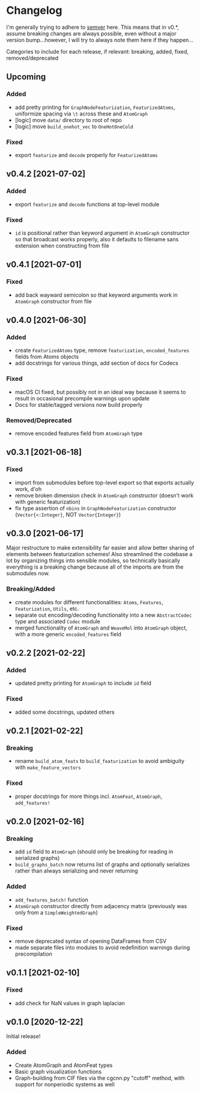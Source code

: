 # Changelog

I'm generally trying to adhere to [semver](https://semver.org) here. This means that in v0.*, assume breaking changes are always possible, even without a major version bump...however, I will try to always note them here if they happen...

Categories to include for each release, if relevant: breaking, added, fixed, removed/deprecated

## Upcoming
### Added
* add pretty printing for `GraphNodeFeaturization`, `FeaturizedAtoms`, uniformize spacing via `\t` across these and `AtomGraph`
* [logic] move `data/` directory to root of repo
* [logic] move `build_onehot_vec` to `OneHotOneCold`

### Fixed
* export `featurize` and `decode` properly for `FeaturizedAtoms`

## v0.4.2 [2021-07-02]
### Added
* export `featurize` and `decode` functions at top-level module

### Fixed
* `id` is positional rather than keyword argument in `AtomGraph` constructor so that broadcast works properly, also it defaults to filename sans extension when constructing from file

## v0.4.1 [2021-07-01]
### Fixed
* add back wayward semicolon so that keyword arguments work in `AtomGraph` constructor from file

## v0.4.0 [2021-06-30]
### Added
* create `FeaturizedAtoms` type, remove `featurization`, `encoded_features` fields from Atoms objects
* add docstrings for various things, add section of docs for Codecs

### Fixed
* macOS CI fixed, but possibly not in an ideal way because it seems to result in occasional precompile warnings upon update
* Docs for stable/tagged versions now build properly

### Removed/Deprecated
* remove encoded features field from `AtomGraph` type

## v0.3.1 [2021-06-18]
### Fixed
* import from submodules before top-level export so that exports actually work, d'oh
* remove broken dimension check in `AtomGraph` constructor (doesn't work with generic featurization)
* fix type assertion of `nbins` in `GraphNodeFeaturization` constructor (`Vector{<:Integer}`, NOT `Vector{Integer}`)

## v0.3.0 [2021-06-17]
Major restructure to make extensibility far easier and allow better sharing of elements between featurization schemes! Also streamlined the codebase a lot by organizing things into sensible modules, so technically basically everything is a breaking change because all of the imports are from the submodules now.

### Breaking/Added
* create modules for different functionalities: `Atoms`, `Features`, `Featurization`, `Utils`, etc.
* separate out encoding/decoding functionality into a new `AbstractCodec` type and associated `Codec` module
* merged functionality of `AtomGraph` and `WeaveMol` into `AtomGraph` object, with a more generic `encoded_features` field

## v0.2.2 [2021-02-22]

### Added
* updated pretty printing for `AtomGraph` to include `id` field

### Fixed
* added some docstrings, updated others

## v0.2.1 [2021-02-22]
### Breaking
* rename `build_atom_feats` to `build_featurization` to avoid ambiguity with `make_feature_vectors`

### Fixed
* proper docstrings for more things incl. `AtomFeat`, `AtomGraph`, `add_features!`

## v0.2.0 [2021-02-16]
### Breaking
* add `id` field to `AtomGraph` (should only be breaking for reading in serialized graphs)
* `build_graphs_batch` now returns list of graphs and optionally serializes rather than always serializing and never returning

### Added
* `add_features_batch!` function
* `AtomGraph` constructor directly from adjacency matrix (previously was only from a `SimpleWeightedGraph`)

### Fixed
* remove deprecated syntax of opening DataFrames from CSV
* made separate files into modules to avoid redefinition warnings during precompilation

## v0.1.1 [2021-02-10]

### Fixed
* add check for NaN values in graph laplacian

## v0.1.0 [2020-12-22]
Initial release!

### Added
* Create AtomGraph and AtomFeat types
* Basic graph visualization functions
* Graph-building from CIF files via the cgcnn.py "cutoff" method, with support for nonperiodic systems as well
